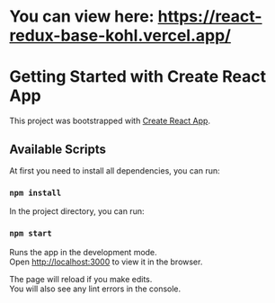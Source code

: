 # You can view here: https://react-redux-base-kohl.vercel.app/

# Getting Started with Create React App

This project was bootstrapped with [Create React App](https://github.com/facebook/create-react-app).

## Available Scripts

At first you need to install all dependencies, you can run:

### `npm install`

In the project directory, you can run:

### `npm start`

Runs the app in the development mode.\
Open [http://localhost:3000](http://localhost:3000) to view it in the browser.

The page will reload if you make edits.\
You will also see any lint errors in the console.
